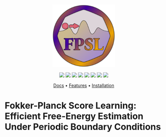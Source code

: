 <div align="center">
  <img
    src="https://raw.githubusercontent.com/BereauLab/fokker-planck-score-learning/refs/heads/main/docs/logo.svg" width="200"
  />

  <p>
    <a href="https://arxiv.org/abs/2506.15653" alt="arXiv">
      <img src="https://img.shields.io/badge/arXiv-2506.15653-red" /></a>
    <a href="https://github.com/wemake-services/wemake-python-styleguide" alt="wemake-python-styleguide" >
        <img src="https://img.shields.io/badge/style-wemake-000000.svg" /></a>
    <a href="https://github.com/BereauLab/fokker-planck-score-learning/actions/workflows/pytest.yml" alt="Pytest" >
        <img src="https://github.com/BereauLab/fokker-planck-score-learning/actions/workflows/pytest.yml/badge.svg?branch=main" /></a>
    <a href="https://pypi.org/project/fpsl" alt="PyPI" >
        <img src="https://img.shields.io/pypi/v/fpsl" /></a>
    <a href="https://pepy.tech/project/fpsl" alt="Downloads" >
        <img src="https://pepy.tech/badge/fpsl" /></a>
    <a href="https://img.shields.io/pypi/pyversions/fpsl" alt="PyPI - Python Version">
        <img src="https://img.shields.io/pypi/pyversions/fpsl" /></a>
    <a href="https://github.com/BereauLab/fokker-planck-score-learning/-/blob/main/LICENSE" alt="PyPI - License" >
        <img src="https://img.shields.io/pypi/l/fpsl" /></a>
    <a href="https://bereaulab.github.io/fokker-planck-score-learning" alt="Doc" >
        <img src="https://img.shields.io/badge/mkdocs-Documentation-brightgreen" /></a>
  </p>

  <p>
    <a href="https://bereaulab.github.io/fokker-planck-score-learning">Docs</a> •
    <a href="#features">Features</a> •
    <a href="#Installation">Installation</a>
  </p>
</div>

# Fokker-Planck Score Learning: Efficient Free-Energy Estimation Under Periodic Boundary Conditions
